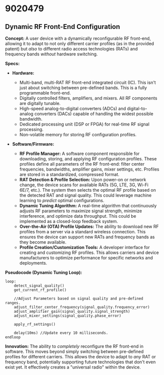 # 9020479

## Dynamic RF Front-End Configuration

**Concept:** A user device with a dynamically reconfigurable RF front-end, allowing it to adapt to not only different carrier profiles (as in the provided patent) but *also* to different radio access technologies (RATs) and frequency bands *without* hardware switching.

**Specs:**

*   **Hardware:**
    *   Multi-band, multi-RAT RF front-end integrated circuit (IC).  This isn't just about switching between pre-defined bands. This is a fully programmable front-end.
    *   Digitally controlled filters, amplifiers, and mixers.  All RF components are digitally tunable.
    *   High-speed analog-to-digital converters (ADCs) and digital-to-analog converters (DACs) capable of handling the widest possible bandwidth.
    *   Dedicated processing unit (DSP or FPGA) for real-time RF signal processing.
    *   Non-volatile memory for storing RF configuration profiles.

*   **Software/Firmware:**
    *   **RF Profile Manager:** A software component responsible for downloading, storing, and applying RF configuration profiles.  These profiles define all parameters of the RF front-end: filter center frequencies, bandwidths, amplifier gains, mixer settings, etc. Profiles are stored in a standardized, compressed format.
    *   **RAT Detection & Profile Selection:** Upon power-on or network change, the device scans for available RATs (5G, LTE, 3G, Wi-Fi 6E/7, etc.). The system then selects the optimal RF profile based on the detected RAT and signal quality. This could leverage machine learning to *predict* optimal configurations.
    *   **Dynamic Tuning Algorithm:** A real-time algorithm that continuously adjusts RF parameters to maximize signal strength, minimize interference, and optimize data throughput.  This could be implemented as a closed-loop feedback system.
    *   **Over-the-Air (OTA) Profile Updates:** The ability to download new RF profiles from a server via a standard wireless connection.  This ensures the device can support new RATs and frequency bands as they become available.
    *   **Profile Creation/Customization Tools:** A developer interface for creating and customizing RF profiles.  This allows carriers and device manufacturers to optimize performance for specific networks and deployments.

**Pseudocode (Dynamic Tuning Loop):**

```
loop:
    detect_signal_quality()
    get_current_rf_profile()

    //Adjust Parameters based on signal quality and pre-defined ranges.
    adjust_filter_center_frequency(signal_quality.frequency_error)
    adjust_amplifier_gain(signal_quality.signal_strength)
    adjust_mixer_settings(signal_quality.phase_error)

    apply_rf_settings()

    delay(10ms) //Update every 10 milliseconds.
endloop
```

**Innovation:** The ability to *completely* reconfigure the RF front-end in software. This moves beyond simply switching between pre-defined profiles for different carriers. This allows the device to adapt to *any* RAT or frequency band, potentially supporting future technologies that don't even exist yet.  It effectively creates a "universal radio" within the device.